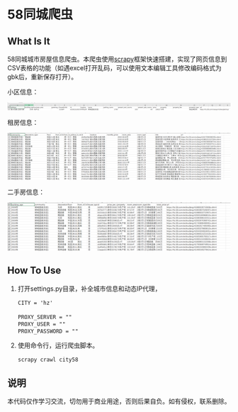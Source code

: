 # 58同城爬虫

## What Is It

58同城城市房屋信息爬虫。本爬虫使用[scrapy](https://scrapy.org/)框架快速搭建，实现了网页信息到CSV表格的功能（如遇excel打开乱码，可以使用文本编辑工具修改编码格式为gbk后，重新保存打开）。

小区信息：

![community](.pic/community.png)

租房信息：

![rental](.pic/rental.png)

二手房信息：

![shh](.pic/shh.png)

## How To Use

1. 打开settings.py目录，补全城市信息和动态IP代理，
    ```
    CITY = 'hz'

    PROXY_SERVER = ""
    PROXY_USER = ""
    PROXY_PASSWORD = ""
    ```

2. 使用命令行，运行爬虫脚本。
    ```shell
    scrapy crawl city58
    ```

## 说明

本代码仅作学习交流，切勿用于商业用途，否则后果自负。如有侵权，联系删除。